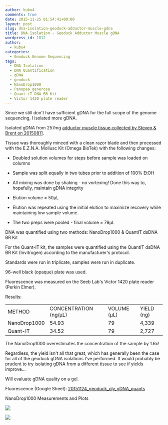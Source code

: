 ```yaml
---
author: kubu4
comments: true
date: 2015-11-25 01:54:41+00:00
layout: post
slug: dna-isolation-geoduck-adductor-muscle-gdna
title: DNA Isolation - Geoduck Adductor Muscle gDNA
wordpress_id: 1812
author:
  - kubu4
categories:
  - Geoduck Genome Sequencing
tags:
  - DNA Isolation
  - DNA Quantification
  - gDNA
  - geoduck
  - NanoDrop1000
  - Panopea generosa
  - Quant-iT DNA BR Kit
  - Victor 1420 plate reader
---
```


Since we still don't have sufficient gDNA for the full scope of the genome sequencing, I isolated more gDNA.

Isolated gDNA from 257mg [adductor muscle tissue collected by Steven & Brent on 20150811](https://onsnetwork.org/halfshell/2015/08/11/big-day-big-clam/).

Tissue was thoroughly minced with a clean razor blade and then processed with the E.Z.N.A. Mollusc Kit (Omega BioTek) with the following changes:




    
  * Doubled solution volumes for steps before sample was loaded on columns

    
  * Sample was split equally in two tubes prior to addition of 100% EtOH

    
  * All mixing was done by shaking - no vortexing! Done this way to, hopefully, maintain gDNA integrity

    
  * Elution volume = 50μL

    
  * Elution was repeated using the initial elution to maximize recovery while maintaining low sample volume.

    
  * The two preps were pooled - final volume = 79μL



DNA was quantified using two methods: NanoDrop1000 & QuantIT dsDNA BR Kit

For the Quant-IT kit, the samples were quantified using the QuantIT dsDNA BR Kit (Invitrogen) according to the manufacturer's protocol.

Standards were run in triplicate, samples were run in duplicate.

96-well black (opaque) plate was used.

Fluorescence was measured on the Seeb Lab's Victor 1420 plate reader (Perkin Elmer).

Results:

<table >
<tbody >
<tr >

<td >METHOD
</td>

<td >CONCENTRATION (ng/μL)
</td>

<td >VOLUME (μL)
</td>

<td >YIELD (ng)
</td>
</tr>
<tr >

<td >NanoDrop1000
</td>

<td >54.93
</td>

<td >79
</td>

<td >4,339
</td>
</tr>
<tr >

<td >Quant-IT
</td>

<td >34.52
</td>

<td >79
</td>

<td >2,727
</td>
</tr>
</tbody>
</table>



The NanoDrop1000 overestimates the concentration of the sample by 1.6x!

Regardless, the yield isn't all that great, which has generally been the case for all of the geoduck gDNA isolations I've performed. It would probably be prudent to try isolating gDNA from a different tissue to see if yields improve...

Will evaluate gDNA quality on a gel.

Fluorescence (Google Sheet): [20151124_geoduck_oly_gDNA_quants](https://docs.google.com/spreadsheets/d/167If9r5fDNJb6xenUo-bKy52794_O1LgN1twKAOmElw/edit?usp=sharing)



NanoDrop1000 Measurements and Plots

[![](https://eagle.fish.washington.edu/Arabidopsis/20151124_gDNA_geoduck_oly_ODs.JPG)](http://eagle.fish.washington.edu/Arabidopsis/20151124_gDNA_geoduck_oly_ODs.JPG)

[![](https://eagle.fish.washington.edu/Arabidopsis/20151124_gDNA_geoduck_oly_plots.JPG)](http://eagle.fish.washington.edu/Arabidopsis/20151124_gDNA_geoduck_oly_plots.JPG)
